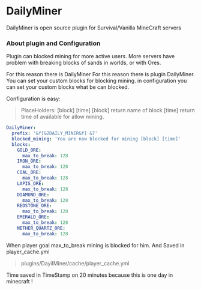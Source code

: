 # DailyMiner
DailyMiner is open source plugin for Survival/Vanilla MineCraft servers

### About plugin and Configuration
Plugin can blocked mining for more active users.
More servers have problem with breaking blocks of sands in worlds, or with Ores.

For this reason there is DailyMiner For this reason there is plugin DailyMiner. You can set your custom blocks for blocking mining.
in configuration you can set your custom blocks what be can blocked.

Configuration is easy:

> PlaceHolders: [block] [time]
> [block] return name of block
> [time] return time of available for allow mining.

```yml
DailyMiner:
  prefix: '&f[&2DAILY_MINER&f] &7'
  blocked_mining: 'You are now blocked for mining [block] [time]'
  blocks:
    GOLD_ORE:
      max_to_break: 128
    IRON_ORE:
      max_to_break: 128
    COAL_ORE:
      max_to_break: 128
    LAPIS_ORE:
      max_to_break: 128
    DIAMOND_ORE:
      max_to_break: 128
    REDSTONE_ORE:
      max_to_break: 128
    EMERALD_ORE:
      max_to_break: 128
    NETHER_QUARTZ_ORE:
      max_to_break: 128
```

When player goal max_to_break mining is blocked for him.
And Saved in player_cache.yml
> plugins/DayilMiner/cache/player_cache.yml

Time saved in TimeStamp on 20 minutes because this is one day in minecraft !
